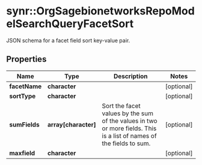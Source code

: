 # synr::OrgSagebionetworksRepoModelSearchQueryFacetSort

JSON schema for a facet field sort key-value pair.

## Properties
Name | Type | Description | Notes
------------ | ------------- | ------------- | -------------
**facetName** | **character** |  | [optional] 
**sortType** | **character** |  | [optional] 
**sumFields** | **array[character]** | Sort the facet values by the sum of the values in two or more fields. This is a list of names of the fields to sum. | [optional] 
**maxfield** | **character** |  | [optional] 


